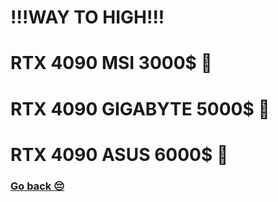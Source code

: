 # !!!WAY TO HIGH!!!

# RTX 4090 MSI 3000$ :grimacing:
# RTX 4090 GIGABYTE 5000$ :grimacing:
# RTX 4090 ASUS 6000$ :grimacing:

### [Go back :pensive:](./index.md)
